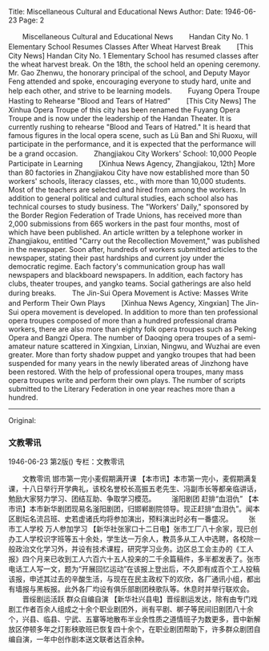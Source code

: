 Title: Miscellaneous Cultural and Educational News
Author:
Date: 1946-06-23
Page: 2

　　Miscellaneous Cultural and Educational News
　　Handan City No. 1 Elementary School Resumes Classes After Wheat Harvest Break
　　[This City News] Handan City No. 1 Elementary School has resumed classes after the wheat harvest break. On the 18th, the school held an opening ceremony. Mr. Gao Zhenwu, the honorary principal of the school, and Deputy Mayor Feng attended and spoke, encouraging everyone to study hard, unite and help each other, and strive to be learning models.
　　Fuyang Opera Troupe Hasting to Rehearse "Blood and Tears of Hatred"
　　[This City News] The Xinhua Opera Troupe of this city has been renamed the Fuyang Opera Troupe and is now under the leadership of the Handan Theater. It is currently rushing to rehearse "Blood and Tears of Hatred." It is heard that famous figures in the local opera scene, such as Lü Ban and Shi Ruoxu, will participate in the performance, and it is expected that the performance will be a grand occasion.
　　Zhangjiakou City Workers' School: 10,000 People Participate in Learning
　　[Xinhua News Agency, Zhangjiakou, 12th] More than 80 factories in Zhangjiakou City have now established more than 50 workers' schools, literacy classes, etc., with more than 10,000 students. Most of the teachers are selected and hired from among the workers. In addition to general political and cultural studies, each school also has technical courses to study business. The "Workers' Daily," sponsored by the Border Region Federation of Trade Unions, has received more than 2,000 submissions from 665 workers in the past four months, most of which have been published. An article written by a telephone worker in Zhangjiakou, entitled "Carry out the Recollection Movement," was published in the newspaper. Soon after, hundreds of workers submitted articles to the newspaper, stating their past hardships and current joy under the democratic regime. Each factory's communication group has wall newspapers and blackboard newspapers. In addition, each factory has clubs, theater troupes, and yangko teams. Social gatherings are also held during breaks.
　　The Jin-Sui Opera Movement is Active: Masses Write and Perform Their Own Plays
　　[Xinhua News Agency, Xingxian] The Jin-Sui opera movement is developed. In addition to more than ten professional opera troupes composed of more than a hundred professional drama workers, there are also more than eighty folk opera troupes such as Peking Opera and Bangzi Opera. The number of Daoqing opera troupes of a semi-amateur nature scattered in Xingxian, Linxian, Ningwu, and Wuzhai are even greater. More than forty shadow puppet and yangko troupes that had been suspended for many years in the newly liberated areas of Jinzhong have been restored. With the help of professional opera troupes, many mass opera troupes write and perform their own plays. The number of scripts submitted to the Literary Federation in one year reaches more than a hundred.



<hr /> 

Original: 


### 文教零讯

1946-06-23
第2版()
专栏：文教零讯

　　文教零讯
    邯市第一完小麦假期满开课
    【本市讯】本市第一完小，麦假期满复课，十八日举行开学典礼，该校名誉校长高振五老先生、冯副市长等都亲临讲话，勉励大家努力学习、团结互助、争取学习模范。
　　滏阳剧团  赶排“血泪仇”
    【本市讯】本市新华剧团现易名滏阳剧团，归邯郸剧院领导。现正赶排“血泪仇”。闻本区剧坛名流吕班、史若虚诸氏均将参加演出，预料演出时必有一番盛况。
　　张市工人学校  万人参加学习
    【新华社张家口十二日电】张市工厂八十余家，现已创办工人学校识字班等五十余处，学生达一万余人，教员多从工人中选聘，各校除一般政治文化学习外，并设有技术课程，研究学习业务。边区总工会主办的《工人报》四个月来已收到工人六百六十五人投来的二千余篇稿件，多半都发表了。张市电话工人写一文，题为“开展回忆运动”在该报上登出后，不久即有成百个工人投稿该报，申述其过去的辛酸生活，与现在在民主政权下的欢欣，各厂通讯小组，都出有墙报与黑板报。此外各厂均设有俱乐部剧团秧歌队等。休息时并举行联欢会。
　　晋绥剧运活跃  群众自编自演
    【新华社兴县电】晋绥剧运发达，除有由专门戏剧工作者百余人组成之十余个职业剧团外，尚有平剧、梆子等民间旧剧团八十余个，兴县、临县、宁武、五寨等地散布半业余性质之道情班子为数更多，晋中新解放区停顿多年之灯影秧歌班已恢复四十余个，在职业剧团帮助下，许多群众剧团自编自演，一年中创作剧本送文联者达百余种。
